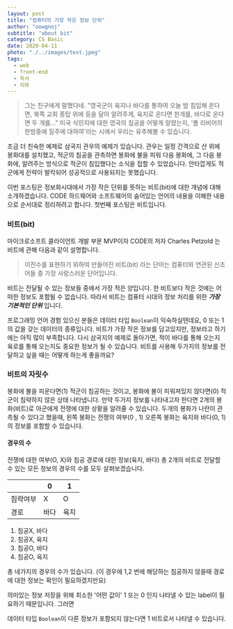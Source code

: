 ```yaml
---
layout: post
title: "컴퓨터의 가장 작은 정보 단위"
author: "oowgnoj"
subtitle: "about bit"
category: CS Basic
date: 2020-04-11
photo: "./../images/test.jpeg"
tags:
  - web
  - front-end
  - 독서
  - 리뷰
---
```




> 그는 친구에게 말했다네. "영국군이 육지나 바다를 통하여 오늘 밤 침입해 온다면, 북쪽 교회 종탑 위에 등을 달아 알려주게, 육지로 온다면 한개를, 바다로 온다면 두 개를..."
미국 식민지에 대한 영국의 침공을 어떻게 알렸는지, '폴 리비어의 한밤중에 질주에 대하여'라는 시에서 우리는 유추해볼 수 있습니다.

조금 더 친숙한 예제로 삼국지 관우의 예제가 있습니다. 관우는 일정 간격으로 산 위에 봉화대를 설치했고, 적군의 침공을 관측하면 봉화에 불을 피워 다음 봉화에, 그 다음 봉화에, 알려주는 방식으로 적군이 침입했다는 소식을 접할 수 있었습니다. 안타깝게도 적군에게 전략이 발칵되어 성공적으로 사용되지는 못했습니다.

이번 포스팅은 정보화시대에서 가장 작은 단위를 뜻하는 비트(bit)에 대한 개념에 대해 소개하겠습니다. CODE 하드웨어와 소프트웨어의 숨어있는 언어의 내용을 이해한 내용으로 순서대로 정리하려고 합니다. 첫번째 포스팅은 비트입니다.


### 비트(bit)
마이크로소프트 클라이언트 개발 부문 MVP이자 CODE의 저자 Charles Petzold 는 비트에 관해 다음과 같이 설명합니다. 
> 이진수를 표현하기 위하여 만들어진 비트(bit) 라는 단어는 컴퓨터와 연관된 신조어들 중 가장 사랑스러운 단어입니다. 

비트는 전달될 수 있는 정보들 중에서 가장 적은 양입니다. 한 비트보다 작은 것에는 어떠한 정보도 포함될 수 없습니다. 따라서 비트는 컴퓨터 시대의 정보 처리를 위한 ***가장 기본적인 단위*** 입니다.

프로그래밍 언어 경험 있으신 분들은 데이터 타입 `Boolean`이 익숙하실텐데요, 0 또는 1의 값을 갖는 데이터의 종류입니다. 비트가 가장 작은 정보를 담고있지만, 정보라고 하기에는 아직 많이 부족합니다. 다시 삼국지의 예제로 돌아가면, 적이 바다를 통해 오는지 육로를 통해 오는지도 중요한 정보가 될 수 있습니다. 비트를 사용해 두가지의 정보를 전달하고 싶을 때는 어떻게 하는게 좋을까요?


### 비트의 자릿수
봉화에 불을 피운다면(1) 적군이 침공하는 것이고, 봉화에 불이 피워져있지 않다면(0) 적군이 침략하지 않은 상태 나타냅니다. 만약 두가지 정보를 나타내고자 한다면 2개의 봉화(비트)로 아군에게 전쟁에 대한 상황을 알려줄 수 있습니다. 두개의 봉화가 나란이 관측될 수 있다고 했을때, 왼쪽 봉화는 전쟁의 여부(0 , 1) 오른쪽 봉화는 육지와 바다(0, 1)의 정보를 포함할 수 있습니다.

#### 경우의 수
전쟁에 대한 여부(O, X)와 침공 경로에 대한 정보(육지, 바다) 총 2개의 비트로 전달할 수 있는 모든 정보의 경우의 수를 모두 살펴보겠습니다.

||0|1|
|------|---|---|
|침략여부|X|O|
|경로|바다|육지|

1. 침공X, 바다
2. 침공X, 육지
3. 침공O, 바다
4. 침공O, 육지

총 네가지의 경우의 수가 있습니다. (이 경우에 1,2 번에 해당하는 침공하지 않을때 경로에 대한 정보는 확인이 필요하겠지만요)




의미있는 정보 저장을 위해 최소한 '어떤 값이' 1 또는 0 인지 나타낼 수 있는 label이 필요하기 때문입니다. 그러면


 데이터 타입 `Boolean`이 다른 정보가 포함되지 않는다면 1 비트로서 나타낼 수 있습니다. 